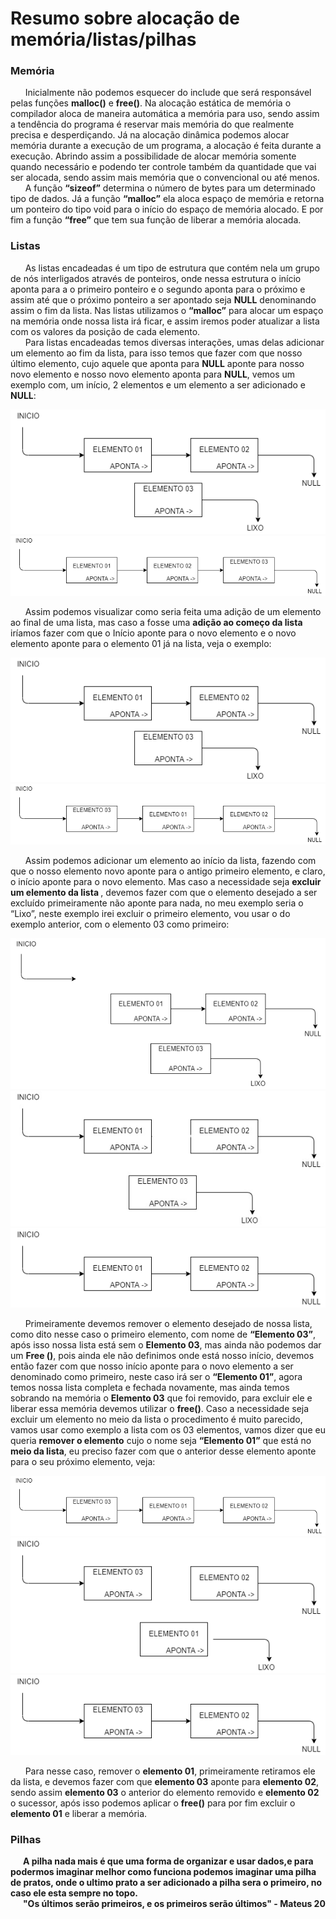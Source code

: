 # Resumo sobre alocação de memória/listas/pilhas

### Memória
<p>
&nbsp &nbsp &nbsp Inicialmente não podemos esquecer do include <strong><stdlib.h></strong> que será responsável pelas funções <strong>malloc()</strong> e <strong>free()</strong>. Na alocação estática de memória o compilador aloca de maneira automática a memória para uso, sendo assim a tendência do programa é reservar mais memória do que realmente precisa e desperdiçando.  Já na alocação dinâmica podemos alocar memória durante a execução de um programa, a alocação é feita durante a execução. Abrindo assim a possibilidade de alocar memória somente quando necessário e podendo ter controle também da quantidade que vai ser alocada, sendo assim mais memória que o convencional ou até menos.
<br>
&nbsp &nbsp &nbsp A função <strong>“sizeof”</strong> determina o número de bytes para um determinado tipo de dados. Já a função <strong>“malloc”</strong> ela aloca espaço de memória e retorna um ponteiro do tipo void para o início do espaço de memória alocado. E por fim a função <strong>“free”</strong> que tem sua função de liberar a memória alocada.
</p>

### Listas

<p>
&nbsp &nbsp &nbsp As listas encadeadas é um tipo de estrutura que contém nela um grupo de nós interligados através de ponteiros, onde nessa estrutura o início aponta para a o primeiro ponteiro e o segundo aponta para o próximo e assim até que o próximo ponteiro a ser apontado seja <strong>NULL</strong> denominando assim o fim da lista. Nas listas utilizamos o <strong>“malloc”</strong> para alocar um espaço na memória onde nossa lista irá ficar, e assim iremos poder atualizar a lista com os valores da posição de cada elemento.
<br>
&nbsp &nbsp &nbsp Para listas encadeadas temos diversas interações, umas delas adicionar um elemento ao fim da lista, para isso temos que fazer com que nosso último elemento, cujo aquele que aponta para <strong>NULL</strong> aponte para nosso novo elemento e nosso novo elemento aponta para <strong>NULL</strong>, vemos um exemplo com, um início, 2 elementos e um elemento a ser adicionado e <strong>NULL</strong>:
</p>

![](ex01.png)
![](ex02.png)

<p>
&nbsp &nbsp &nbsp Assim podemos visualizar como seria feita uma adição de um elemento ao final de uma lista, mas caso a fosse uma <strong> adição ao começo da lista </strong> iríamos fazer com que o Início aponte para o novo elemento e o novo elemento aponte para o elemento 01 já na lista, veja o exemplo:
</p>

![](ex03.png)
![](ex04.png)

<p>
&nbsp &nbsp &nbsp Assim podemos adicionar um elemento ao início da lista, fazendo com que o nosso elemento novo aponte para o antigo primeiro elemento, e claro, o início aponte para o novo elemento. Mas caso a necessidade seja <strong> excluir um elemento da lista </strong>, devemos fazer com que o elemento desejado a ser excluído primeiramente não aponte para nada, no meu exemplo seria o “Lixo”, neste exemplo irei excluir o primeiro elemento, vou usar o do exemplo anterior, com o elemento 03 como primeiro:
</p>

![](ex05.png)
![](ex07.jpg)
![](ex06.png)

<p>
&nbsp &nbsp &nbsp Primeiramente devemos remover o elemento desejado de nossa lista, como dito nesse caso o primeiro elemento, com nome de <strong>“Elemento 03”</strong>, após isso nossa lista está sem o <strong>Elemento 03</strong>, mas ainda não podemos dar um <strong>Free ()</strong>, pois ainda ele não definimos onde está nosso início, devemos então fazer com que nosso início aponte para o novo elemento a ser denominado como primeiro, neste caso irá ser o <strong>“Elemento 01”</strong>, agora temos nossa lista completa e fechada novamente, mas ainda temos sobrando na memória o <strong>Elemento 03</strong> que foi removido, para excluir ele e liberar essa memória devemos utilizar o <strong>free()</strong>. Caso a necessidade seja excluir um elemento no meio da lista o procedimento é muito parecido, vamos usar como exemplo a lista com os 03 elementos, vamos dizer que eu queria <strong>remover o elemento</strong> cujo o nome seja <strong>“Elemento 01”</strong> que está no <strong>meio da lista</strong>, eu preciso fazer com que o anterior desse elemento aponte para o seu próximo elemento, veja:
</p>

![](ex08.png)
![](ex09.png)
![](ex10.png)

<p>
&nbsp &nbsp &nbsp Para nesse caso, remover o <strong>elemento 01</strong>, primeiramente retiramos ele da lista, e devemos fazer com que <strong>elemento 03</strong> aponte para <strong>elemento 02</strong>, sendo assim <strong>elemento 03</strong> o anterior do elemento removido e <strong>elemento 02</strong> o sucessor, após isso podemos aplicar o <strong>free()</strong> para por fim excluir o <strong>elemento 01</strong> e liberar a memória.
</p><strong>

### Pilhas

<p>
&nbsp &nbsp &nbsp A pilha nada mais é que uma forma de organizar e usar dados,e para podermos imaginar melhor como funciona podemos imaginar uma pilha de pratos, onde o ultimo prato a ser adicionado a pilha sera o primeiro, no caso ele esta sempre no topo.
<br>
<strong> &nbsp &nbsp &nbsp  "Os últimos serão primeiros, e os primeiros serão últimos" - Mateus 20</strong>
</p>
